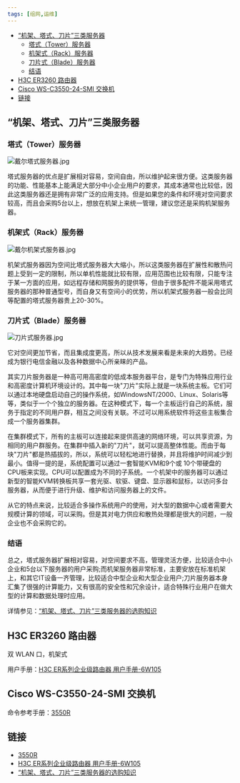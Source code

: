 ```yaml
---
tags: [组网,运维]
---
```


<p id="markdown-toc"></p>
<!-- vim-markdown-toc GFM -->

* [“机架、塔式、刀片”三类服务器](#机架塔式刀片三类服务器)
  * [塔式（Tower）服务器](#塔式tower服务器)
  * [机架式（Rack）服务器](#机架式rack服务器)
  * [刀片式（Blade）服务器](#刀片式blade服务器)
  * [结语](#结语)
* [H3C ER3260 路由器](#h3c-er3260-路由器)
* [Cisco WS-C3550-24-SMI 交换机](#cisco-ws-c3550-24-smi-交换机)
* [链接](#链接)

<!-- vim-markdown-toc -->

## “机架、塔式、刀片”三类服务器
### 塔式（Tower）服务器
![戴尔塔式服务器.jpg](/组网与运维相关知识/戴尔塔式服务器.jpg)

塔式服务器的优点是扩展相对容易，空间自由，所以维护起来很方便。这类服务器的功能、性能基本上能满足大部分中小企业用户的要求，其成本通常也比较低，因此这类服务器还是拥有非常广泛的应用支持。但是如果您的条件和环境对空间要求较高，而且会采购5台以上，想放在机架上来统一管理，建议您还是采购机架服务器。

### 机架式（Rack）服务器
![戴尔机架式服务器.jpg](/组网与运维相关知识/戴尔机架式服务器.jpg)

机架式服务器因为空间比塔式服务器大大缩小，所以这类服务器在扩展性和散热问题上受到一定的限制，所以单机性能就比较有限，应用范围也比较有限，只能专注于某一方面的应用，如远程存储和网服务的提供等，但由于很多配件不能采用塔式服务器的那种普通型号，而自身又有空间小的优势，所以机架式服务器一般会比同等配置的塔式服务器贵上20-30%。

### 刀片式（Blade）服务器
![刀片式服务器.jpg](/组网与运维相关知识/刀片式服务器.jpg)

它对空间更加节省，而且集成度更高，所以从技术发展来看是未来的大趋势。已经成为银行电信金融以及各种数据中心所亲睐的产品。

其实刀片服务器是一种高可用高密度的低成本服务器平台，是专门为特殊应用行业和高密度计算机环境设计的。其中每一块"刀片"实际上就是一块系统主板。它们可以通过本地硬盘启动自己的操作系统，如WindowsNT/2000、Linux、Solaris等等，类似于一个个独立的服务器。在这种模式下，每一个主板运行自己的系统，服务于指定的不同用户群，相互之间没有关联。不过可以用系统软件将这些主板集合成一个服务器集群。

在集群模式下，所有的主板可以连接起来提供高速的网络环境，可以共享资源，为相同的用户群服务。在集群中插入新的"刀片"，就可以提高整体性能。而由于每块"刀片"都是热插拔的，所以，系统可以轻松地进行替换，并且将维护时间减少到最小。值得一提的是，系统配置可以通过一套智能KVM和9个或 10个带硬盘的CPU板来实现。CPU可以配置成为不同的子系统。一个机架中的服务器可以通过新型的智能KVM转换板共享一套光驱、软驱、键盘、显示器和鼠标，以访问多台服务器，从而便于进行升级、维护和访问服务器上的文件。

从它的特点来说，比较适合多操作系统用户的使用，对大型的数据中心或者需要大规模计算的领域，可以采购。但是其对电力供应和散热处理都是很大的问题，一般企业也不会采购它的。

### 结语

总之，塔式服务器扩展相对容易，对空间要求不高，管理灵活方便，比较适合中小企业和5台以下服务器的用户采购;而机架服务器非常标准，主要安放在标准机架上，和其它IT设备一齐管理，比较适合中型企业和大型企业用户;刀片服务器本身汇集了很强的计算能力，又有很高的安全性和冗余设计，适合特殊行业用户在做大型的计算和数据处理时应用。

详情参见：[“机架、塔式、刀片”三类服务器的选购知识][tower-rack-blade]

[tower-rack-blade]:https://blog.csdn.net/dj0379/article/details/53080691

## H3C ER3260 路由器
双 WLAN 口，机架式

用户手册：[H3C ER系列企业级路由器 用户手册-6W105][h3c-er]

[h3c-er]:https://www.h3c.com/cn/d_201403/819372_30005_0.htm

## Cisco WS-C3550-24-SMI 交换机
命令参考手册：[3550R][3550r]

[3550r]:https://www.cisco.com/c/dam/en/us/td/docs/switches/lan/catalyst3550/software/release/12-2_25_see/command/reference/3550CR.pdf

## 链接
<!-- link start -->
* [3550R][3550r]
* [H3C ER系列企业级路由器 用户手册-6W105][h3c-er]
* [“机架、塔式、刀片”三类服务器的选购知识][tower-rack-blade]

<!-- link end -->

<!-- abbreviations start -->

<!-- abbreviations end -->

